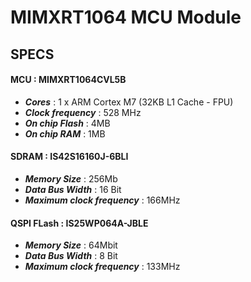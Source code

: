 # MIMXRT1064 MCU Module
## SPECS
#### MCU : MIMXRT1064CVL5B 
* ***Cores*** : 1 x ARM Cortex M7 (32KB L1 Cache - FPU)
* ***Clock frequency*** : 528 MHz  
* ***On chip Flash*** : 4MB  
* ***On chip RAM*** : 1MB
#### SDRAM : IS42S16160J-6BLI
* ***Memory Size*** : 256Mb
* ***Data Bus Width*** : 16 Bit
* ***Maximum clock frequency*** : 166MHz
#### QSPI FLash : IS25WP064A-JBLE
* ***Memory Size*** : 64Mbit
* ***Data Bus Width*** : 8 Bit
* ***Maximum clock frequency*** : 133MHz
